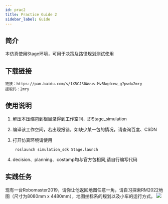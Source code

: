 ```yaml
---
id: prac2
title: Practice Guide 2
sidebar_label: Guide
---
```


## 简介
本仿真使用Stage环境，可用于决策及路径规划测试使用

## 下载链接
    链接：https://pan.baidu.com/s/1X5CJS0Wwus-Mv5kqdcew_g?pwd=2mry 
    提取码：2mry
## 使用说明
1. 解压本压缩包到根目录得到工作空间，即Stage_simulation
2. 编译该工作空间，若出现报错，如缺少某一包的情况，请查询百度、CSDN
3. 打开仿真环境请使用
   
        roslaunch simulation_sdk Stage.launch

4. decision、planning、costamp均与官方包相同,请自行编写代码

## 实践任务
现有一台Robomaster2019，请你让他返回地图任意一角，请自习探索RM2022地图（尺寸为8080mm x 4480mm），地图坐标系的规划以及小车的运行方式。
![](https://s3.bmp.ovh/imgs/2022/07/20/4c59be49fd5b266f.png)